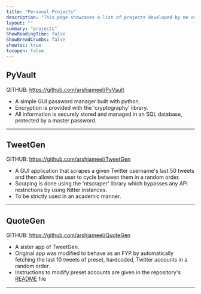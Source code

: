 ```yaml
---
title: "Personal Projects"
description: "This page showcases a list of projects developed by me over the course of my career, in no particular order."
layout: ""
summary: "projects"
ShowReadingTime: false
ShowBreadCrumbs: false
showtoc: true
tocopen: false
---
```


## PyVault
GITHUB: https://github.com/arshjameel/PyVault
* A simple GUI password manager built with python.
* Encryption is provided with the 'cryptography' library.
* All information is securely stored and managed in an SQL database, protected by a master password.

---

## TweetGen
GITHUB: https://github.com/arshjameel/TweetGen
* A GUI application that scrapes a given Twitter username's last 50 tweets and then allows the user to cycle between them in a random order.
* Scraping is done using the 'ntscraper' library which bypasses any API restrictions by using Nitter instances.
* To be strictly used in an academic manner.

---

## QuoteGen
GITHUB: https://github.com/arshjameel/QuoteGen
* A sister app of TweetGen.
* Original app was modified to behave as an FYP by automatically fetching the last 10 tweets of preset, hardcoded, Twitter accounts in a random order.
* Instructions to modify preset accounts are given in the repository's [README](https://github.com/arshjameel/QuoteGen/blob/main/README.md#how-to-modify) file

---